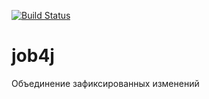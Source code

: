 [![Build Status](https://travis-ci.org/avtokot/job4j.svg?branch=master)](https://travis-ci.org/avtokot/job4j)
# job4j 
Объединение зафиксированных изменений
